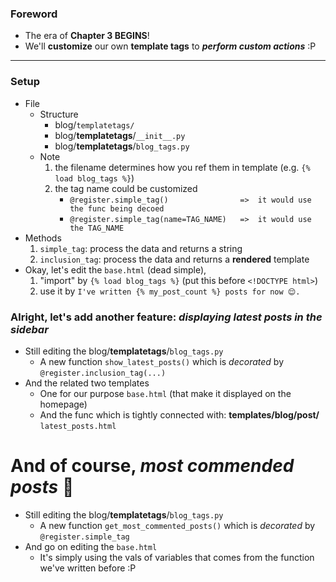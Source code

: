 
### Foreword 
- The era of **Chapter 3 BEGINS**!
- We'll **customize** our own **template tags** to ***perform custom actions*** :P 

----- 

### Setup 
- File
    - Structure 
        - blog/```templatetags/```
        - blog/**templatetags**/```__init__.py```
        - blog/**templatetags**/```blog_tags.py```
    - Note 
        1. the filename determines how you ref them in template (e.g. ```{% load blog_tags %}```)
        2. the tag name could be customized 
            - ```@register.simple_tag()                =>  it would use the func being decoed```
            - ```@register.simple_tag(name=TAG_NAME)   =>  it would use the TAG_NAME```
- Methods 
    1. ```simple_tag```: process the data and returns a string 
    2. ```inclusion_tag```: process the data and returns a **rendered** template
- Okay, let's edit the ```base.html``` (dead simple), 
    1. "import" by ```{% load blog_tags %}``` (put this before ```<!DOCTYPE html>```)
    2. use it by ```I've written {% my_post_count %} posts for now 😌.```
    
### Alright, let's add another feature: ***displaying latest posts in the sidebar*** 
- Still editing the blog/**templatetags**/```blog_tags.py```
    - A new function ```show_latest_posts()``` which is *decorated* by ```@register.inclusion_tag(...)```
- And the related two templates 
    - One for our purpose ```base.html``` (that make it displayed on the homepage)
    - And the func which is tightly connected with: **templates/blog/post/** ```latest_posts.html```

# And of course, ***most commended posts*** 🙂
- Still editing the blog/**templatetags**/```blog_tags.py```
    - A new function ```get_most_commented_posts()``` which is *decorated* by ```@register.simple_tag```
- And go on editing the ```base.html```
    - It's simply using the vals of variables that comes from the function we've written before :P
